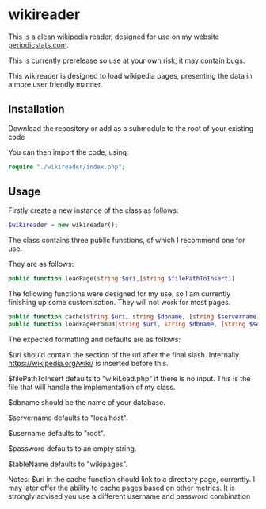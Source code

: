 # wikireader
This is a clean wikipedia reader, designed for use on my website [periodicstats.com](https://periodicstats.com).

This is currently prerelease so use at your own risk, it may contain bugs.

This wikireader is designed to load wikipedia pages, presenting the data in a more user friendly manner.

## Installation

Download the repository or add as a submodule to the root of your existing code

You can then import the code, using:
```php
require "./wikireader/index.php";
```
## Usage

Firstly create a new instance of the class as follows:

```php
$wikireader = new wikireader();
```

The class contains three public functions, of which I recommend one for use.

They are as follows:

```php
public function loadPage(string $uri,[string $filePathToInsert])
```

The following functions were designed for my use, so I am currently finishing up some customisation. They will not work for most pages.

```php
public function cache(string $uri, string $dbname, [string $servername], [string $username], [string $password], [string $tableName])
public function loadPageFromDB(string $uri, string $dbname, [string $servername], [string $username], [string $password], [string $tableName])
```

The expected formatting and defaults are as follows:

$uri should contain the section of the url after the final slash. Internally https://wikipedia.org/wiki/ is inserted before this.

$filePathToInsert defaults to "wikiLoad.php" if there is no input. This is the file that will handle the implementation of my class.

$dbname should be the name of your database.

$servername defaults to "localhost".

$username defaults to "root".

$password defaults to an empty string.

$tableName defaults to "wikipages".




Notes:
$uri in the cache function should link to a directory page, currently. I may later offer the ability to cache pages based on other metrics.
It is strongly advised you use a different username and password combination
